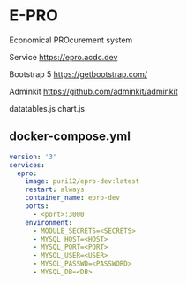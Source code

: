 # E-PRO
 Economical PROcurement system
 
 Service
 https://epro.acdc.dev

Bootstrap 5 
https://getbootstrap.com/

Adminkit
https://github.com/adminkit/adminkit

datatables.js
chart.js

## docker-compose.yml
```yaml
version: '3'
services:
  epro:
    image: puri12/epro-dev:latest
    restart: always
    container_name: epro-dev
    ports:
      - <port>:3000
    environment:
      - MODULE_SECRETS=<SECRETS>
      - MYSQL_HOST=<HOST>
      - MYSQL_PORT=<PORT>
      - MYSQL_USER=<USER>
      - MYSQL_PASSWD=<PASSWORD>
      - MYSQL_DB=<DB>
```
